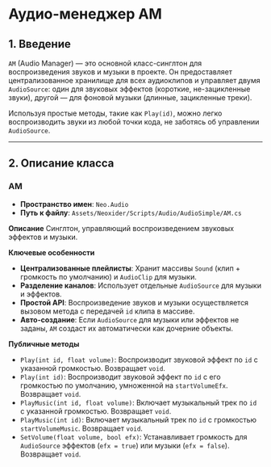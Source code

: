 # Аудио-менеджер AM

## 1. Введение

`AM` (Audio Manager) — это основной класс-синглтон для воспроизведения звуков и музыки в проекте. Он предоставляет централизованное хранилище для всех аудиоклипов и управляет двумя `AudioSource`: один для звуковых эффектов (короткие, не-зацикленные звуки), другой — для фоновой музыки (длинные, зацикленные треки).

Используя простые методы, такие как `Play(id)`, можно легко воспроизводить звуки из любой точки кода, не заботясь об управлении `AudioSource`.

---

## 2. Описание класса

### AM
- **Пространство имен**: `Neo.Audio`
- **Путь к файлу**: `Assets/Neoxider/Scripts/Audio/AudioSimple/AM.cs`

**Описание**
Синглтон, управляющий воспроизведением звуковых эффектов и музыки.

**Ключевые особенности**
- **Централизованные плейлисты**: Хранит массивы `Sound` (клип + громкость по умолчанию) и `AudioClip` для музыки.
- **Разделение каналов**: Использует отдельные `AudioSource` для музыки и эффектов.
- **Простой API**: Воспроизведение звуков и музыки осуществляется вызовом метода с передачей `id` клипа в массиве.
- **Авто-создание**: Если `AudioSource` для музыки или эффектов не заданы, `AM` создаст их автоматически как дочерние объекты.

**Публичные методы**
- `Play(int id, float volume)`: Воспроизводит звуковой эффект по `id` с указанной громкостью. Возвращает `void`.
- `Play(int id)`: Воспроизводит звуковой эффект по `id` с его громкостью по умолчанию, умноженной на `startVolumeEfx`. Возвращает `void`.
- `PlayMusic(int id, float volume)`: Включает музыкальный трек по `id` с указанной громкостью. Возвращает `void`.
- `PlayMusic(int id)`: Включает музыкальный трек по `id` с громкостью `startVolumeMusic`. Возвращает `void`.
- `SetVolume(float volume, bool efx)`: Устанавливает громкость для `AudioSource` эффектов (`efx = true`) или музыки (`efx = false`). Возвращает `void`.
